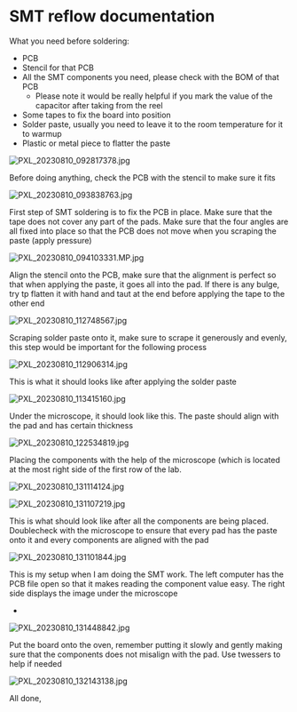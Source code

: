# SMT reflow documentation

What you need before soldering:

- PCB
- Stencil for that PCB
- All the SMT components you need, please check with the BOM of that PCB
    - Please note it would be really helpful if you mark the value of the capacitor after taking from the reel
- Some tapes to fix the board into position
- Solder paste, usually you need to leave it to the room temperature for it to warmup
- Plastic or metal piece to flatter the paste

![PXL_20230810_092817378.jpg](https://s3-us-west-2.amazonaws.com/secure.notion-static.com/72ffd536-8df4-4979-92ce-73f1f1880a5d/PXL_20230810_092817378.jpg)

Before doing anything, check the PCB with the stencil to make sure it fits

![PXL_20230810_093838763.jpg](https://s3-us-west-2.amazonaws.com/secure.notion-static.com/3fc9a74b-ad36-494e-9e2c-9da467c5278e/PXL_20230810_093838763.jpg)

First step of SMT soldering is to fix the PCB in place. Make sure that the tape does not cover any part of the pads. Make sure that the four angles are all fixed into place so that the PCB does not move when you scraping the paste (apply pressure)

![PXL_20230810_094103331.MP.jpg](https://s3-us-west-2.amazonaws.com/secure.notion-static.com/3549a9a2-d8a9-45f4-b2e5-2ffb58fef307/PXL_20230810_094103331.MP.jpg)

Align the stencil onto the PCB, make sure that the alignment is perfect so that when applying the paste, it goes all into the pad. If there is any bulge, try tp flatten it with hand and taut at the end before applying the tape to the other end

![PXL_20230810_112748567.jpg](https://s3-us-west-2.amazonaws.com/secure.notion-static.com/ef0758cd-875a-4c23-aaa5-0e6f799394dd/PXL_20230810_112748567.jpg)

Scraping solder paste onto it, make sure to scrape it generously and evenly, this step would be important for the following process

![PXL_20230810_112906314.jpg](https://s3-us-west-2.amazonaws.com/secure.notion-static.com/35195e93-5919-41a0-8fc9-2b8ca344dff9/PXL_20230810_112906314.jpg)

This is what it should looks like after applying the solder paste

![PXL_20230810_113415160.jpg](https://s3-us-west-2.amazonaws.com/secure.notion-static.com/271086a0-245b-48b1-aa47-97e175f7a9cc/PXL_20230810_113415160.jpg)

Under the microscope, it should look like this. The paste should align with the pad and has certain thickness

![PXL_20230810_122534819.jpg](https://s3-us-west-2.amazonaws.com/secure.notion-static.com/d340f79e-0861-4775-a082-6356db5ef603/PXL_20230810_122534819.jpg)

Placing the components with the help of the microscope (which is located at the most right side of the first row of the lab.

![PXL_20230810_131114124.jpg](https://s3-us-west-2.amazonaws.com/secure.notion-static.com/9a29219c-fb27-4428-9abe-cb1c7ac34d29/PXL_20230810_131114124.jpg)

![PXL_20230810_131107219.jpg](https://s3-us-west-2.amazonaws.com/secure.notion-static.com/1ce016df-3b36-4707-a874-3afef5a14cd5/PXL_20230810_131107219.jpg)

This is what should look like after all the components are being placed. Doublecheck with the microscope to ensure that every pad has the paste onto it and every components are aligned with the pad

![PXL_20230810_131101844.jpg](https://s3-us-west-2.amazonaws.com/secure.notion-static.com/eed4f1fb-5f66-4a25-9291-c34f5cd00830/PXL_20230810_131101844.jpg)

This is my setup when I am doing the SMT work. The left computer has the PCB file open so that it makes reading the component value easy. The right side displays the image under the microscope 

-

![PXL_20230810_131448842.jpg](https://s3-us-west-2.amazonaws.com/secure.notion-static.com/a817dd0e-7d0a-4d61-99b7-111e0d3cdba2/PXL_20230810_131448842.jpg)

Put the board onto the oven, remember putting it slowly and gently making sure that the components does not misalign with the pad. Use twessers to help if needed

![PXL_20230810_132143138.jpg](https://s3-us-west-2.amazonaws.com/secure.notion-static.com/17d406ec-ccb5-43e2-ab55-363608c5c580/PXL_20230810_132143138.jpg)

All done,
